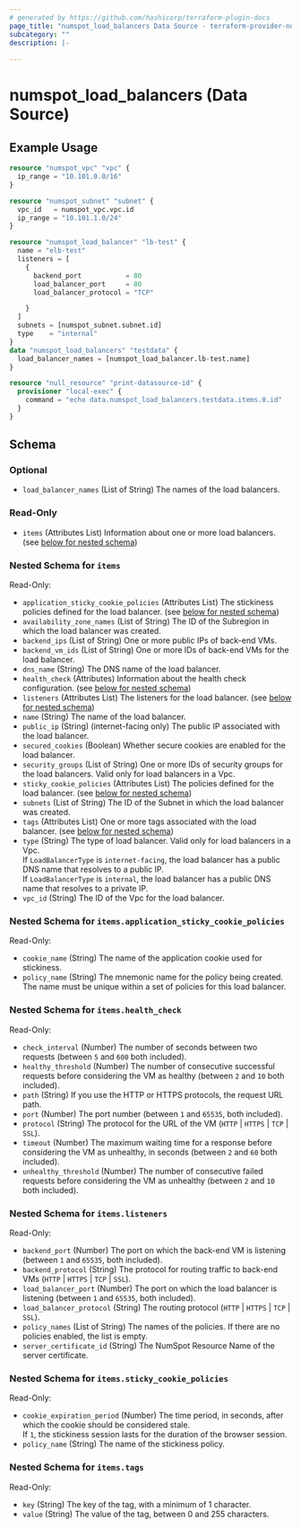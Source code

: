 ```yaml
---
# generated by https://github.com/hashicorp/terraform-plugin-docs
page_title: "numspot_load_balancers Data Source - terraform-provider-numspot"
subcategory: ""
description: |-
  
---
```


# numspot_load_balancers (Data Source)



## Example Usage

```terraform
resource "numspot_vpc" "vpc" {
  ip_range = "10.101.0.0/16"
}

resource "numspot_subnet" "subnet" {
  vpc_id   = numspot_vpc.vpc.id
  ip_range = "10.101.1.0/24"
}

resource "numspot_load_balancer" "lb-test" {
  name = "elb-test"
  listeners = [
    {
      backend_port           = 80
      load_balancer_port     = 80
      load_balancer_protocol = "TCP"

    }
  ]
  subnets = [numspot_subnet.subnet.id]
  type    = "internal"
}
data "numspot_load_balancers" "testdata" {
  load_balancer_names = [numspot_load_balancer.lb-test.name]
}

resource "null_resource" "print-datasource-id" {
  provisioner "local-exec" {
    command = "echo data.numspot_load_balancers.testdata.items.0.id"
  }
}
```

<!-- schema generated by tfplugindocs -->
## Schema

### Optional

- `load_balancer_names` (List of String) The names of the load balancers.

### Read-Only

- `items` (Attributes List) Information about one or more load balancers. (see [below for nested schema](#nestedatt--items))

<a id="nestedatt--items"></a>
### Nested Schema for `items`

Read-Only:

- `application_sticky_cookie_policies` (Attributes List) The stickiness policies defined for the load balancer. (see [below for nested schema](#nestedatt--items--application_sticky_cookie_policies))
- `availability_zone_names` (List of String) The ID of the Subregion in which the load balancer was created.
- `backend_ips` (List of String) One or more public IPs of back-end VMs.
- `backend_vm_ids` (List of String) One or more IDs of back-end VMs for the load balancer.
- `dns_name` (String) The DNS name of the load balancer.
- `health_check` (Attributes) Information about the health check configuration. (see [below for nested schema](#nestedatt--items--health_check))
- `listeners` (Attributes List) The listeners for the load balancer. (see [below for nested schema](#nestedatt--items--listeners))
- `name` (String) The name of the load balancer.
- `public_ip` (String) (internet-facing only) The public IP associated with the load balancer.
- `secured_cookies` (Boolean) Whether secure cookies are enabled for the load balancer.
- `security_groups` (List of String) One or more IDs of security groups for the load balancers. Valid only for load balancers in a Vpc.
- `sticky_cookie_policies` (Attributes List) The policies defined for the load balancer. (see [below for nested schema](#nestedatt--items--sticky_cookie_policies))
- `subnets` (List of String) The ID of the Subnet in which the load balancer was created.
- `tags` (Attributes List) One or more tags associated with the load balancer. (see [below for nested schema](#nestedatt--items--tags))
- `type` (String) The type of load balancer. Valid only for load balancers in a Vpc.<br />
If `LoadBalancerType` is `internet-facing`, the load balancer has a public DNS name that resolves to a public IP.<br />
If `LoadBalancerType` is `internal`, the load balancer has a public DNS name that resolves to a private IP.
- `vpc_id` (String) The ID of the Vpc for the load balancer.

<a id="nestedatt--items--application_sticky_cookie_policies"></a>
### Nested Schema for `items.application_sticky_cookie_policies`

Read-Only:

- `cookie_name` (String) The name of the application cookie used for stickiness.
- `policy_name` (String) The mnemonic name for the policy being created. The name must be unique within a set of policies for this load balancer.


<a id="nestedatt--items--health_check"></a>
### Nested Schema for `items.health_check`

Read-Only:

- `check_interval` (Number) The number of seconds between two requests (between `5` and `600` both included).
- `healthy_threshold` (Number) The number of consecutive successful requests before considering the VM as healthy (between `2` and `10` both included).
- `path` (String) If you use the HTTP or HTTPS protocols, the request URL path.
- `port` (Number) The port number (between `1` and `65535`, both included).
- `protocol` (String) The protocol for the URL of the VM (`HTTP` \| `HTTPS` \| `TCP` \| `SSL`).
- `timeout` (Number) The maximum waiting time for a response before considering the VM as unhealthy, in seconds (between `2` and `60` both included).
- `unhealthy_threshold` (Number) The number of consecutive failed requests before considering the VM as unhealthy (between `2` and `10` both included).


<a id="nestedatt--items--listeners"></a>
### Nested Schema for `items.listeners`

Read-Only:

- `backend_port` (Number) The port on which the back-end VM is listening (between `1` and `65535`, both included).
- `backend_protocol` (String) The protocol for routing traffic to back-end VMs (`HTTP` \| `HTTPS` \| `TCP` \| `SSL`).
- `load_balancer_port` (Number) The port on which the load balancer is listening (between `1` and `65535`, both included).
- `load_balancer_protocol` (String) The routing protocol (`HTTP` \| `HTTPS` \| `TCP` \| `SSL`).
- `policy_names` (List of String) The names of the policies. If there are no policies enabled, the list is empty.
- `server_certificate_id` (String) The NumSpot Resource Name of the server certificate.


<a id="nestedatt--items--sticky_cookie_policies"></a>
### Nested Schema for `items.sticky_cookie_policies`

Read-Only:

- `cookie_expiration_period` (Number) The time period, in seconds, after which the cookie should be considered stale.<br />
If `1`, the stickiness session lasts for the duration of the browser session.
- `policy_name` (String) The name of the stickiness policy.


<a id="nestedatt--items--tags"></a>
### Nested Schema for `items.tags`

Read-Only:

- `key` (String) The key of the tag, with a minimum of 1 character.
- `value` (String) The value of the tag, between 0 and 255 characters.
